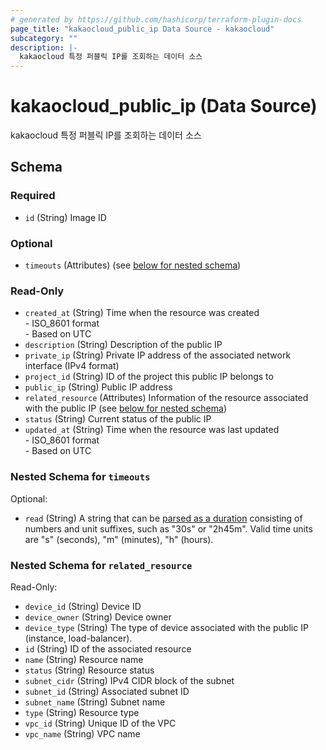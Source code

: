 ```yaml
---
# generated by https://github.com/hashicorp/terraform-plugin-docs
page_title: "kakaocloud_public_ip Data Source - kakaocloud"
subcategory: ""
description: |-
  kakaocloud 특정 퍼블릭 IP를 조회하는 데이터 소스
---
```


# kakaocloud_public_ip (Data Source)

kakaocloud 특정 퍼블릭 IP를 조회하는 데이터 소스



<!-- schema generated by tfplugindocs -->
## Schema

### Required

- `id` (String) Image ID

### Optional

- `timeouts` (Attributes) (see [below for nested schema](#nestedatt--timeouts))

### Read-Only

- `created_at` (String) Time when the resource was created <br/> - ISO_8601 format <br/> - Based on UTC
- `description` (String) Description of the public IP
- `private_ip` (String) Private IP address of the associated network interface (IPv4 format)
- `project_id` (String) ID of the project this public IP belongs to
- `public_ip` (String) Public IP address
- `related_resource` (Attributes) Information of the resource associated with the public IP (see [below for nested schema](#nestedatt--related_resource))
- `status` (String) Current status of the public IP
- `updated_at` (String) Time when the resource was last updated <br/> - ISO_8601 format <br/> - Based on UTC

<a id="nestedatt--timeouts"></a>
### Nested Schema for `timeouts`

Optional:

- `read` (String) A string that can be [parsed as a duration](https://pkg.go.dev/time#ParseDuration) consisting of numbers and unit suffixes, such as "30s" or "2h45m". Valid time units are "s" (seconds), "m" (minutes), "h" (hours).


<a id="nestedatt--related_resource"></a>
### Nested Schema for `related_resource`

Read-Only:

- `device_id` (String) Device ID
- `device_owner` (String) Device owner
- `device_type` (String) The type of device associated with the public IP (instance, load-balancer).
- `id` (String) ID of the associated resource
- `name` (String) Resource name
- `status` (String) Resource status
- `subnet_cidr` (String) IPv4 CIDR block of the subnet
- `subnet_id` (String) Associated subnet ID
- `subnet_name` (String) Subnet name
- `type` (String) Resource type
- `vpc_id` (String) Unique ID of the VPC
- `vpc_name` (String) VPC name
